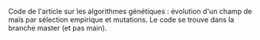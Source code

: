 Code de l'article sur les algorithmes génétiques : évolution d'un champ de maïs par sélection empirique et mutations. Le code se trouve dans la branche master (et pas main).
